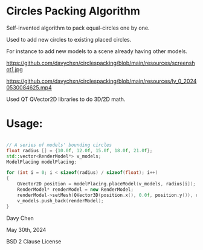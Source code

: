 # Circles Packing Algorithm

Self-invented algorithm to pack equal-circles one by one.

Used to add new circles to existing placed circles.

For instance to add new models to a scene already having other models.

https://github.com/davychxn/circlespacking/blob/main/resources/screenshot1.jpg

https://github.com/davychxn/circlespacking/blob/main/resources/lv_0_20240530084625.mp4

Used QT QVector2D libraries to do 3D/2D math.

# Usage:

```cpp

// A series of models' bounding circles
float radius [] = {10.0f, 12.0f, 15.0f, 18.0f, 21.0f};
std::vector<RenderModel*> v_models;
ModelPlacing modelPlacing;

for (int i = 0; i < sizeof(radius) / sizeof(float); i++)
{
	QVector2D position = modelPlacing.placeModel(v_models, radius[i]);
	RenderModel* renderModel = new RenderModel;
	renderModel->setMesh(QVector3D(position.x(), 0.0f, position.y()), radius[i]);
	v_models.push_back(renderModel);
}

```

Davy Chen

May 30th, 2024

BSD 2 Clause License
